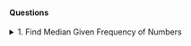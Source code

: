 #### Questions

<details> 
  <summary>1. Find Median Given Frequency of Numbers</summary>

```sql 
    select percentile_cont(0.5) within group (order by num) as median
    from (
        select num
        from numbers, generate_series(1, frequency) -- cross join 
        -- will create rows for each num value equal to its corresponding frequency
        -- SELECT * FROM table1 CROSS JOIN table2 no condition is required - it generates all combinations 
        )
```

GENERATE_SERIES(start, stop, step)

1. If you don’t specify a step, it defaults to 1 for numbers or a day for timestamps.\
2. It returns a set of values from start to stop, inclusive, incrementing by step.
```sql 
SELECT * FROM GENERATE_SERIES('2023-01-01'::date, '2023-01-05'::date, '1 day'::interval)
--tweak the interval to hours, month
```

PERCENTILE_CONT(fraction) WITHIN GROUP (ORDER BY column)

PERCENTILE_CONT is a PostgreSQL aggregate function used to calculate a percentile value from an ordered set of data, assuming a continuous distribution

Unlike PERCENTILE_DISC (which picks an actual value from the dataset)PERCENTILE_CONT interpolates between values if the exact percentile doesn’t correspond to a specific data point

WITHIN GROUP syntax is part of PostgreSQL’s ordered-set aggregate functions, of which PERCENTILE_CONT is one.

These functions operate on a group of rows (like regular aggregates such as SUM or AVG), but they also need an internal ordering for each group to compute their result.\
WITHIN GROUP (ORDER BY ...) specifies that internal ordering for the function. It’s not about grouping rows like GROUP BY in the main query—it’s about how the values within the aggregation are sequenced.\
For PERCENTILE_CONT, this clause is mandatory because the function is defined as an ordered-set aggregate.
</details>